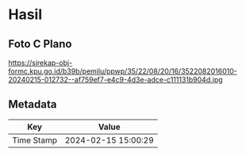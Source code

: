 # Hasil

## Foto C Plano

https://sirekap-obj-formc.kpu.go.id/b39b/pemilu/ppwp/35/22/08/20/16/3522082016010-20240215-012732--af759ef7-e4c9-4d3e-adce-c111131b904d.jpg


## Metadata

| Key        | Value               |
| ---------- | ------------------- |
| Time Stamp | 2024-02-15 15:00:29 |



